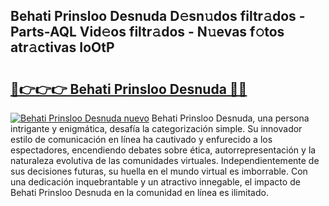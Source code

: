 ## Behati Prinsloo Desnuda D𝚎sn𝚞dos filtr𝚊dos - Parts-AQL Vid𝚎os filtr𝚊dos - N𝚞evas f𝚘tos atr𝚊ctivas IoOtP

# <h2><a href="http://mb7ccj.tromn.icu/?c=Behati+Prinsloo+Desnuda">🔗👉👉👉 Behati Prinsloo Desnuda 🔗🔗</a></h2>

[![Behati Prinsloo Desnuda nuevo](https://i.imgur.com/pEAQMta.gif)](http://mb7ccj.tromn.icu/?c=Behati+Prinsloo+Desnuda)
Behati Prinsloo Desnuda, una persona intrigante y enigmática, desafía la categorización simple. Su innovador estilo de comunicación en línea ha cautivado y enfurecido a los espectadores, encendiendo debates sobre ética, autorrepresentación y la naturaleza evolutiva de las comunidades virtuales. Independientemente de sus decisiones futuras, su huella en el mundo virtual es imborrable. Con una dedicación inquebrantable y un atractivo innegable, el impacto de Behati Prinsloo Desnuda en la comunidad en línea es ilimitado.
